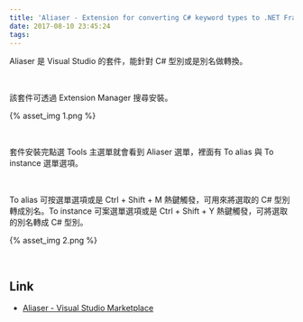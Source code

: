 ```yaml
---
title: 'Aliaser - Extension for converting C# keyword types to .NET Framework types'
date: 2017-08-10 23:45:24
tags: 
---
```


Aliaser 是 Visual Studio 的套件，能針對 C# 型別或是別名做轉換。  

<!-- More -->

<br/>


該套件可透過 Extension Manager 搜尋安裝。  

{% asset_img 1.png %}

<br/>


套件安裝完點選 Tools 主選單就會看到 Aliaser 選單，裡面有 To alias 與 To instance 選單選項。  

<br/>


To alias 可按選單選項或是 Ctrl + Shift + M 熱鍵觸發，可用來將選取的 C# 型別轉成別名。To instance 可案選單選項或是 Ctrl + Shift + Y 熱鍵觸發，可將選取的別名轉成 C# 型別。  

{% asset_img 2.png %}

<br/>


Link
----
* [Aliaser - Visual Studio Marketplace](https://marketplace.visualstudio.com/items?itemName=JiriKuba.Aliaser)
